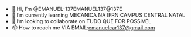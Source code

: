 - 👋 Hi, I’m @EMANUEL-137EMANUEL137@137E
- 🌱 I’m currently learning  MECANICA NA IFRN CAMPUS CENTRAL NATAL
- 💞️ I’m looking to collaborate on  TUDO QUE FOR POSSIVEL
- 📫 How to reach me  VIA EMAIL:emanuelcar137@gmail.com

<!---
EMANUEL-137/EMANUEL-137 is a ✨ special ✨ repository because its `README.md` (this file) appears on your GitHub profile.
You can click the Preview link to take a look at your changes.
--->

